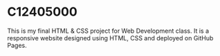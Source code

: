 # C12405000
This is my final HTML &amp; CSS project for Web Development class. It is a responsive website designed using HTML, CSS and deployed on GitHub Pages.
